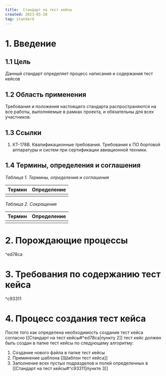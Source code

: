 ```yaml
---
title:  Стандарт на тест кейсы
created: 2023-05-20
tag: standard
---
```


# 1. Введение

## 1.1 Цель

Данный стандарт определяет процесс написания и содержания тест кейсов

## 1.2 Область применения

Требования и положения настоящего стандарта распространяются на все работы, выполняемые в рамках проекта, и обязательны для всех участников.

## 1.3 Ссылки

1.  КТ-178В. Квалификационные требования. Требования к ПО бортовой аппаратуры и систем при сертификации авиационной техники.


## 1.4 Термины, определения и соглашения

*Таблица 1. Термины, определения и соглашения*

| Термин | Определение |
| ------ | ----------- |
|        |             |

*Таблица 2. Сокращения*

| Термин | Определение |
| ------ | ----------- |
|        |             |


# 2. Порождающие процессы

^ed78ca

# 3. Требования по содержанию тест кейса 

^c93311


# 4. Процесс создания тест кейса

После того как определена необходимость создание тест кейса согласно [[Стандарт на тест кейсы#^ed78ca|пункту 2]] тест кейс должен быть создан в папке тест кейсы по следующему алгоритму:
1. Создание нового файла в папке тест кейсы
2. Приминение шаблона [[Шаблон тест кейса]] 
3. Заполнение всех пустых подразделов и полей определенных в [[Стандарт на тест кейсы#^c93311|пункте 3]]
